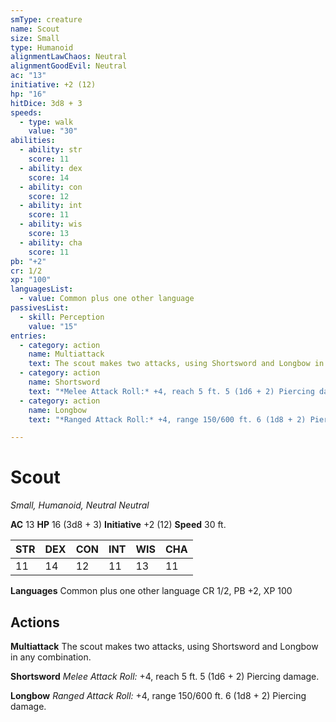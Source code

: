 ```yaml
---
smType: creature
name: Scout
size: Small
type: Humanoid
alignmentLawChaos: Neutral
alignmentGoodEvil: Neutral
ac: "13"
initiative: +2 (12)
hp: "16"
hitDice: 3d8 + 3
speeds:
  - type: walk
    value: "30"
abilities:
  - ability: str
    score: 11
  - ability: dex
    score: 14
  - ability: con
    score: 12
  - ability: int
    score: 11
  - ability: wis
    score: 13
  - ability: cha
    score: 11
pb: "+2"
cr: 1/2
xp: "100"
languagesList:
  - value: Common plus one other language
passivesList:
  - skill: Perception
    value: "15"
entries:
  - category: action
    name: Multiattack
    text: The scout makes two attacks, using Shortsword and Longbow in any combination.
  - category: action
    name: Shortsword
    text: "*Melee Attack Roll:* +4, reach 5 ft. 5 (1d6 + 2) Piercing damage."
  - category: action
    name: Longbow
    text: "*Ranged Attack Roll:* +4, range 150/600 ft. 6 (1d8 + 2) Piercing damage."

---
```


# Scout
*Small, Humanoid, Neutral Neutral*

**AC** 13
**HP** 16 (3d8 + 3)
**Initiative** +2 (12)
**Speed** 30 ft.

| STR | DEX | CON | INT | WIS | CHA |
| --- | --- | --- | --- | --- | --- |
| 11 | 14 | 12 | 11 | 13 | 11 |

**Languages** Common plus one other language
CR 1/2, PB +2, XP 100

## Actions

**Multiattack**
The scout makes two attacks, using Shortsword and Longbow in any combination.

**Shortsword**
*Melee Attack Roll:* +4, reach 5 ft. 5 (1d6 + 2) Piercing damage.

**Longbow**
*Ranged Attack Roll:* +4, range 150/600 ft. 6 (1d8 + 2) Piercing damage.
